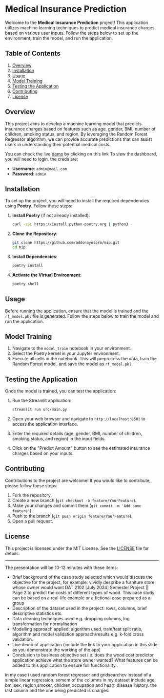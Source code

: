 # Medical Insurance Prediction

Welcome to the **Medical Insurance Prediction** project! This application utilizes machine learning techniques to predict medical insurance charges based on various user inputs. Follow the steps below to set up the environment, train the model, and run the application.

## Table of Contents

1. [Overview](#overview)
2. [Installation](#installation)
3. [Usage](#usage)
4. [Model Training](#model-training)
5. [Testing the Application](#testing-the-application)
6. [Contributing](#contributing)
7. [License](#license)

## Overview

This project aims to develop a machine learning model that predicts insurance charges based on features such as age, gender, BMI, number of children, smoking status, and region. By leveraging the Random Forest Regressor algorithm, we can provide accurate predictions that can assist users in understanding their potential medical costs.

You can check the live [demo](https://gwara-gwara.streamlit.app) by clicking on this link
To view the dashboard, you will need to login. the creds are:
- **Username**: `admin@mail.com`
- **Password**: `admin`

## Installation

To set up the project, you will need to install the required dependencies using **Poetry**. Follow these steps:

1. **Install Poetry** (if not already installed):

   ```bash
   curl -sSL https://install.python-poetry.org | python3 -
   ```

2. **Clone the Repository**:

   ```bash
   git clone https://github.com/addonayosoro/mip.git
   cd mip
   ```

3. **Install Dependencies**:

   ```bash
   poetry install
   ```

4. **Activate the Virtual Environment**:

   ```bash
   poetry shell
   ```

## Usage

Before running the application, ensure that the model is trained and the `rf_model.pkl` file is generated. Follow the steps below to train the model and run the application.

## Model Training

1. Navigate to the `model_train` notebook in your environment.
2. Select the Poetry kernel in your Jupyter environment.
3. Execute all cells in the notebook. This will preprocess the data, train the Random Forest model, and save the model as `rf_model.pkl`.

## Testing the Application

Once the model is trained, you can test the application:

1. Run the Streamlit application:

   ```bash
   streamlit run src/main.py
   ```

2. Open your web browser and navigate to `http://localhost:8501` to access the application interface.

3. Enter the required details (age, gender, BMI, number of children, smoking status, and region) in the input fields.

4. Click on the "Predict Amount" button to see the estimated insurance charges based on your inputs.

## Contributing

Contributions to the project are welcome! If you would like to contribute, please follow these steps:

1. Fork the repository.
2. Create a new branch (`git checkout -b feature/YourFeature`).
3. Make your changes and commit them (`git commit -m 'Add some feature'`).
4. Push to the branch (`git push origin feature/YourFeature`).
5. Open a pull request.

## License

This project is licensed under the MIT License. See the [LICENSE](LICENSE) file for details.

---


The presentation will be 10-12 minutes with these items:

- Brief background of the case study selected which would discuss the objective for
the project, for example: vividly describe a furniture store whose owner would want
DAT 2102 [July 2024] Semester Project || Page 2
to predict the costs of different types of wood. This case study can be based on a
real-life example or a fictional case prepared as a group
- Description of the dataset used in the project: rows, columns, brief descriptive
statistics etc.
- Data cleaning techniques used e.g. dropping columns, log transformation for
normalisation
- Modelling approach applied: algorithm used, train/test split ratio, algorithm and
model validation approach/results e.g. k-fold cross validation.
- Live demo of application (include the link to your application in this slide as you
demonstrate the working of the app)
- Conclusion to business objective set i.e. does the wood cost predictor application
achieve what the store owner wanted? What features can be added to this
application to ensure full functionality..

in my case i used random forest regressor and gridsearchcv instead of a simple linear regression. somem of the columns in my dataset include age, bmi,sex, region,smoker, children,occupation and heart_disease_history. the last column and the one being predicted is charges.
